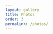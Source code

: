 ```yaml
---
layout: gallery
title: Photos
order: 3
permalink: /photos/
---
```

<!-- <ul class="images">
	{% for img in site.gallery_images %}
		<li class="img-thumbnails">
			<img src="/images/post/{{img.file}}" alt="{{img.title}}">
		</li>
	{% endfor %}
</ul> -->
